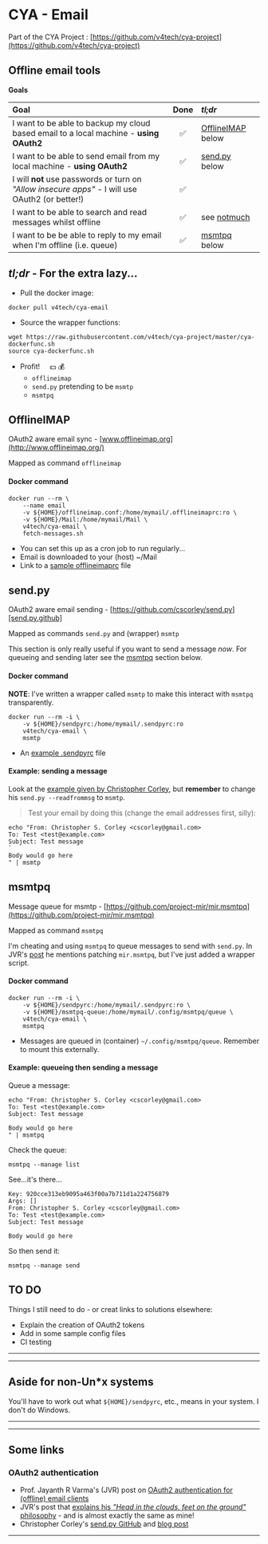 # CYA - Email

Part of the CYA Project : [https://github.com/v4tech/cya-project](https://github.com/v4tech/cya-project)

## Offline email tools

**Goals**

| Goal                                                                                             | Done               | *tl;dr*                                 |
| :---                                                                                             | :-:                | :---                                    |
| I want to be able to backup my cloud based email to a local machine - **using OAuth2**           | :white_check_mark: | [OfflineIMAP](#offlineimap) below       |
| I want to be able to send email from my local machine - **using OAuth2**                         | :white_check_mark: | [send.py](#send.py) below               |
| I will **not** use passwords or turn on *"Allow insecure apps"* - I will use OAuth2 (or better!) | :white_check_mark: |                                         |
| I want to be able to search and read messages whilst offline                                     | :white_check_mark: | see [notmuch](https://notmuchmail.org/) |
| I want to be be able to reply to my email when I'm offline (i.e. queue)                          | :white_check_mark: | [msmtpq](#msmtpq) below                 |



## *tl;dr* - For the extra lazy...
- Pull the docker image:

``` shell
docker pull v4tech/cya-email
```

- Source the wrapper functions:

``` shell
wget https://raw.githubusercontent.com/v4tech/cya-project/master/cya-dockerfunc.sh
source cya-dockerfunc.sh
```

- Profit!  &nbsp; &nbsp;  :dollar: :moneybag:
  - `offlineimap`
  - `send.py` pretending to be `msmtp`
  - `msmtpq`



## OfflineIMAP
OAuth2 aware email sync - [www.offlineimap.org](http://www.offlineimap.org/)

Mapped as command `offlineimap`

#### Docker command
``` shell
docker run --rm \
    --name email 
    -v ${HOME}/offlineimap.conf:/home/mymail/.offlineimaprc:ro \
    -v ${HOME}/Mail:/home/mymail/Mail \
    v4tech/cya-email \
    fetch-messages.sh
```
- You can set this up as a cron job to run regularly...
- Email is downloaded to your (host) ~/Mail
- Link to a [sample offlineimaprc](FIXME) file



## send.py
OAuth2 aware email sending - [https://github.com/cscorley/send.py][send.py.github]

Mapped as commands `send.py` and (wrapper) `msmtp` 

This section is only really useful if you want to send a message *now*.  For queueing and sending later see the [msmtpq](#msmtpq) section below.

#### Docker command
**NOTE**: I've written a wrapper called `msmtp` to make this interact with `msmtpq` transparently.

``` shell
docker run --rm -i \
    -v ${HOME}/sendpyrc:/home/mymail/.sendpyrc:ro
    v4tech/cya-email \
    msmtp
```
- An [example .sendpyrc](https://github.com/cscorley/send.py/blob/master/sendpyrc-example) file

#### Example: sending a message
Look at the [example given by Christopher Corley](http://christop.club/2014/01/19/sup/#running-1), but **remember** to change his `send.py --readfrommsg` to `msmtp`.

> Test your email by doing this (change the email addresses first, silly):
``` shell
echo "From: Christopher S. Corley <cscorley@gmail.com>
To: Test <test@example.com>
Subject: Test message
`
Body would go here
" | msmtp
```



## msmtpq
Message queue for msmtp - [https://github.com/project-mir/mir.msmtpq](https://github.com/project-mir/mir.msmtpq)

Mapped as command `msmtpq`

I'm cheating and using `msmtpq` to queue messages to send with `send.py`.  In JVR's [post][jvr.oauth2] he mentions patching `mir.msmtpq`, but I've just added a wrapper script.

#### Docker command
``` shell
docker run --rm -i \
    -v ${HOME}/sendpyrc:/home/mymail/.sendpyrc:ro \
    -v ${HOME}/msmtpq-queue:/home/mymail/.config/msmtpq/queue \
    v4tech/cya-email \
    msmtpq
```
- Messages are queued in (container) `~/.config/msmtpq/queue`.  Remember to mount this externally.

#### Example: queueing then sending a message
Queue a message:
``` shell
echo "From: Christopher S. Corley <cscorley@gmail.com>
To: Test <test@example.com>
Subject: Test message

Body would go here
" | msmtpq
```
Check the queue:
``` shell
msmtpq --manage list
```
See...it's there...
```
Key: 920cce313eb9095a463f00a7b711d1a224756879
Args: []
From: Christopher S. Corley <cscorley@gmail.com>
To: Test <test@example.com>
Subject: Test message

Body would go here
```

So then send it:
``` shell
msmtpq --manage send
```



## TO DO
Things I still need to do - or creat links to solutions elsewhere:
- Explain the creation of OAuth2 tokens
- Add in some sample config files
- CI testing



---
---
## Aside for non-Un\*x systems
You'll have to work out what `${HOME}/sendpyrc`, etc.,  means in your system.  I don't do Windows.



---
---
## Some links

### OAuth2 authentication
- Prof. Jayanth R Varma's (JVR) post on [OAuth2 authentication for (offline) email clients][jvr.oauth2]
- JVR's post that [explains his *"Head in the clouds, feet on the ground"* philosophy][jvr.philosophy.1] - and is almost exactly the same as mine!
- Christopher Corley's [send.py GitHub][send.py.github] and [blog post][send.py.blog]


---
[send.py.blog]: http://christop.club/2014/01/19/sup/
[send.py.github]: https://github.com/cscorley/send.py
[jvr.philosophy.1]: https://jrvcomputing.wordpress.com/2015/06/16/head-in-the-cloud-feet-on-the-ground-part-i-email-2/
[jvr.oauth2]: https://jrvcomputing.wordpress.com/2016/11/21/oauth2-authentication-for-offline-email-clients/

